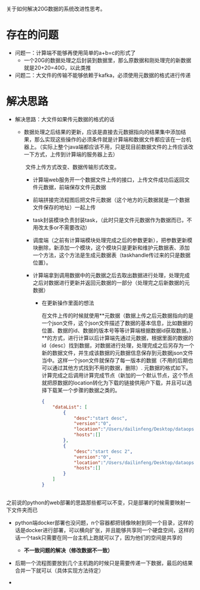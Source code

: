 关于如何解决20G数据的系统改进性思考。

# 存在的问题

+ 问题一：计算端不能够再使用简单的a+b=c的形式了
  + 一个20G的数据处理之后封装到数据里，那么原数据和刚处理完的新数据就是20+20=40G，以此类推
+ 问题二：大文件的传输不能够依赖于kafka，必须使用元数据的格式进行传递

# 解决思路

+ 解决思路：大文件如果传元数据的格式的话	

  + 数据处理之后结果的更新，应该是直接去元数据指向的结果集中添加结果，那么实现这些操作的必须条件就是计算端和数据文件都应该在一台机器上。（实际上整个java端都应该不用，只是现目前数据文件的上传应该改一下方式，上传到计算端的服务器上去）

    ​      文件上传方式改变、数据传输形式改变。

    + 计算端web服务开一个数据文件上传的接口，上传文件成功后返回文件元数据，前端保存文件元数据

    + 前端拼接完流程图后把文件元数据（这个地方的元数据就是一个数据文件保存的地址）一起上传

    + task封装模块负责封装task，（此时只是文件元数据作为数据而已，不用改太多or不需要改动）

    + 调度端（之前有计算端模块处理完成之后的参数更新），把参数更新模块删除，新添加一个模块，这个模块只是更新和维护元数据表、添加一个方法，这个方法是生成元数据表（taskhandle传过来的只是数据位置）。

    + 计算端拿到调用数据中的元数据之后去取出数据进行处理，处理完成之后对数据进行更新并返回元数据的一部分（处理完之后新数据的元数据）

      + 在更新操作里面的想法

        在文件上传的时候就使用**元数据（数据上传之后元数据指向的是一个json文件，这个json文件描述了数据的基本信息，比如数据的位置、数据的id、数据的版本号等等计算端根据数据id获取数据。）**的方式，进行计算以后计算端先通过元数据，根据里面的数据的id（desc）找到数据，对数据进行处理，处理完成之后另存为一个新的数据文件，并生成该数据的元数据信息保存到元数据json文件当中。这样一个json文件就保存了每一版本的数据（不用的后期也可以通过其他方式找到不用的数据，删除）. 元数据的格式如下。计算完成之后调用计算完成节点（新加的一个默认节点，这个节点就把原数据的location转化为下载的链接供用户下载，并且可以选择下载某一个步骤的数据之类的。

        ```json
        {
            "dataList": [
                {
                    "desc":"start desc",
                    "version":"0",
                    "location":"/Users/dailinfeng/Desktop/dataops/data/fe0d8598-add8-41da-9624-a04a77afb98a.csv",
                  	"hosts":[]
                },
                {
                    "desc":"start desc 2",
                    "version":"0",
                    "location":"/Users/dailinfeng/Desktop/dataops/data/fe0d8598-add8-41da-9624-a04a77afb98a.csv",
                  	"hosts":[]
                }
            ]
        }
        ```





##  

之前说的python的web部署的思路那些都可以不变，只是部署的时候需要映射一下文件夹而已



+ python端docker部署也没问题，n个容器都把镜像映射到同一个目录，这样的话是docker进行部署，可以横向扩张，并且能够共享同一个硬盘空间，这样的话一个task只需要在同一台主机上跑就可以了，因为他们的空间是共享的

  + **不一致问题的解决（修改数据不一致）** 

+ 后期一个流程图要放到几个主机跑的时候只是需要传递一下数据，最后的结果合并一下就可以（具体实现方法待定）

+ 

  

  


